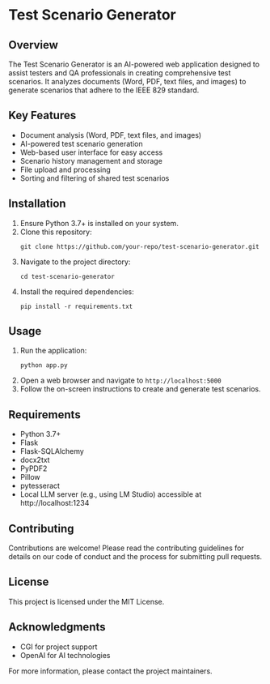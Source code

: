 # Test Scenario Generator

## Overview
The Test Scenario Generator is an AI-powered web application designed to assist testers and QA professionals in creating comprehensive test scenarios. It analyzes documents (Word, PDF, text files, and images) to generate scenarios that adhere to the IEEE 829 standard.

## Key Features
- Document analysis (Word, PDF, text files, and images)
- AI-powered test scenario generation
- Web-based user interface for easy access
- Scenario history management and storage
- File upload and processing
- Sorting and filtering of shared test scenarios

## Installation
1. Ensure Python 3.7+ is installed on your system.
2. Clone this repository:
   ```
   git clone https://github.com/your-repo/test-scenario-generator.git
   ```
3. Navigate to the project directory:
   ```
   cd test-scenario-generator
   ```
4. Install the required dependencies:
   ```
   pip install -r requirements.txt
   ```

## Usage
1. Run the application:
   ```
   python app.py
   ```
2. Open a web browser and navigate to `http://localhost:5000`
3. Follow the on-screen instructions to create and generate test scenarios.

## Requirements
- Python 3.7+
- Flask
- Flask-SQLAlchemy
- docx2txt
- PyPDF2
- Pillow
- pytesseract
- Local LLM server (e.g., using LM Studio) accessible at http://localhost:1234

## Contributing
Contributions are welcome! Please read the contributing guidelines for details on our code of conduct and the process for submitting pull requests.

## License
This project is licensed under the MIT License.

## Acknowledgments
- CGI for project support
- OpenAI for AI technologies

For more information, please contact the project maintainers.
